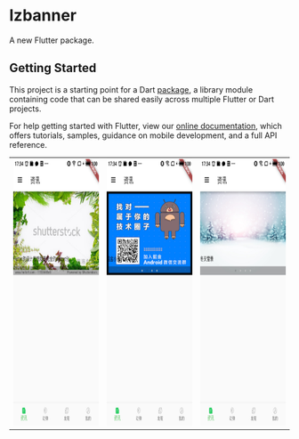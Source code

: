 # lzbanner

A new Flutter package.

## Getting Started

This project is a starting point for a Dart
[package](https://flutter.io/developing-packages/),
a library module containing code that can be shared easily across
multiple Flutter or Dart projects.

For help getting started with Flutter, view our 
[online documentation](https://flutter.io/docs), which offers tutorials, 
samples, guidance on mobile development, and a full API reference.

<table align="center">
    <tr align="center">
      <td><img src="https://github.com/liuzeze/lzbanner/blob/master/screenshort/1.jpg" width="280" height="480"/></td>
        <td><img src="https://github.com/liuzeze/lzbanner/blob/master/screenshort/2.jpg" width="280" height="480"/></td>
         <td><img src="https://github.com/liuzeze/lzbanner/blob/master/screenshort/3.jpg" width="280" height="480"/></td>
    </tr>
        
</table>
